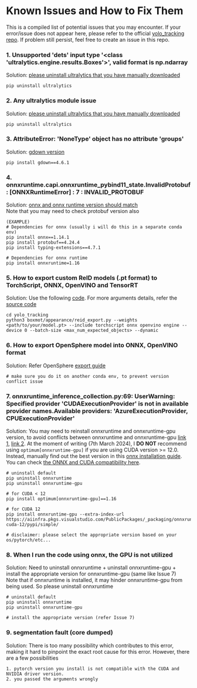 # Known Issues and How to Fix Them

This is a compiled list of potential issues that you may encounter. If your error/issue does not appear here, please refer to the official [yolo_tracking repo](https://github.com/mikel-brostrom/yolo_tracking). If problem still persist, feel free to create an issue in this repo.

### 1. Unsupported 'dets' input type '<class 'ultralytics.engine.results.Boxes'>', valid format is np.ndarray
Solution: [please uninstall ultralytics that you have manually downloaded](https://github.com/mikel-brostrom/yolo_tracking/issues/1071#issuecomment-1684865948)
```
pip uninstall ultralytics
```

### 2. Any ultralytics module issue
Solution: [please uninstall ultralytics that you have manually downloaded](https://github.com/mikel-brostrom/yolo_tracking/issues/1071#issuecomment-1684865948)
```
pip uninstall ultralytics
```

### 3. AttributeError: 'NoneType' object has no attribute 'groups'
Solution: [gdown version](https://github.com/mikel-brostrom/yolo_tracking/issues/1248#issuecomment-1889563576)
```
pip install gdown==4.6.1
```

### 4. onnxruntime.capi.onnxruntime_pybind11_state.InvalidProtobuf: [ONNXRuntimeError] : 7 : INVALID_PROTOBUF
Solution: [onnx and onnx runtime version should match](https://onnxruntime.ai/docs/reference/compatibility.html) </br>
Note that you may need to check protobuf version also
```
(EXAMPLE)
# Dependencies for onnx (usually i will do this in a separate conda env)
pip install onnx==1.14.1
pip install protobuf==4.24.4
pip install typing-extensions==4.7.1

# Dependencies for onnx runtime
pip install onnxruntime=1.16
```

### 5. How to export custom ReID models (.pt format) to TorchScript, ONNX, OpenVINO and TensorRT
Solution: Use the following [code](https://github.com/mikel-brostrom/yolo_tracking/wiki/ReID-multi-framework-model-export). For more arguments details, refer the [source code](https://github.com/yjwong1999/OpenVINO-Face-Tracking-using-YOLOv8-and-DeepSORT/blob/main/yolo_tracking/boxmot/appearance/reid_export.py)
```
cd yolo_tracking
python3 boxmot/appearance/reid_export.py --weights <path/to/your/model.pt> --include torchscript onnx openvino engine --device 0 --batch-size <max_num_expected_objects> --dynamic
```

### 6. How to export OpenSphere model into ONNX, OpenVINO format
Solution: Refer OpenSphere [export guide](https://github.com/yjwong1999/opensphere/blob/main/README.md#export-opensphere-model-to-other-format-for-future-usage)
```
# make sure you do it on another conda env, to prevent version conflict issue
```

### 7. onnxruntime_inference_collection.py:69: UserWarning: Specified provider 'CUDAExecutionProvider' is not in available provider names.Available providers: 'AzureExecutionProvider, CPUExecutionProvider'
Solution: You may need to reinstall onnxruntime and onnxruntime-gpu version, to avoid conflicts between onnxruntime and onnxruntime-gpu [link 1](https://stackoverflow.com/a/76463621), [link 2](https://huggingface.co/docs/optimum/main/en/onnxruntime/usage_guides/gpu#cuda-installation). At the moment of writing (7th March 2024), I **DO NOT** recommend using ```optimum[onnxruntime-gpu]``` if you are using CUDA version >= 12.0. Instead, manually find out the best version in this [onnx installation guide](https://onnxruntime.ai/docs/install/). You can check [the ONNX and CUDA compatibility here](https://onnxruntime.ai/docs/execution-providers/CUDA-ExecutionProvider.html#requirementsto).
```
# uninstall default
pip uninstall onnxruntime
pip uninstall onnxruntime-gpu

# for CUDA < 12
pip install optimum[onnxruntime-gpu]==1.16

# for CUDA 12
pip install onnxruntime-gpu --extra-index-url https://aiinfra.pkgs.visualstudio.com/PublicPackages/_packaging/onnxruntime-cuda-12/pypi/simple/

# disclaimer: please select the appropriate version based on your os/pytorch/etc...
```

### 8. When I run the code using onnx, the GPU is not utilized
Solution: Need to uninstall onnxruntime + uninstall onnxruntime-gpu + install the appropriate version for onnxruntime-gpu (same like Issue 7)</br>
Note that if onnxruntime is installed, it may hinder onnxruntime-gpu from being used. So please uninstall onnxruntime
```
# uninstall default
pip uninstall onnxruntime
pip uninstall onnxruntime-gpu

# install the appropriate version (refer Issue 7)
```

### 9. segmentation fault (core dumped)
Solution: There is too many possibility which contributes to this error, making it hard to pinpoint the exact root cause for this error. However, there are a few possibilities
```
1. pytorch version you install is not compatible with the CUDA and NVIDIA driver version.
2. you passed the arguments wrongly
```
